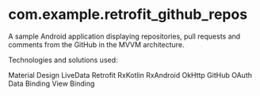 # com.example.retrofit_github_repos

A sample Android application displaying repositories, pull requests and comments from the GitHub in the MVVM architecture.

Technologies and solutions used:

Material Design
LiveData
Retrofit
RxKotlin
RxAndroid
OkHttp
GitHub OAuth
Data Binding
View Binding
